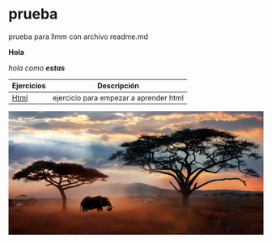 # prueba
prueba para llmm con archivo readme.md

**Hola**

_hola como **estas**_

Ejercicios|Descripción
-----------|---------
[Html](/tema1/ejercicio01.html)|ejercicio para empezar a aprender html

![savana](/imagenes/img.jpg)
